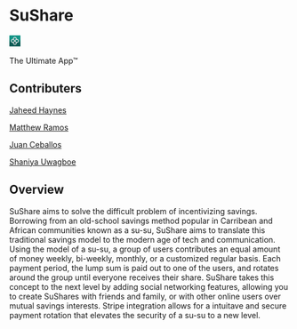 # SuShare

![1](/SuShare/SuShare/SupportingFiles/Assets.xcassets/AppIcon.appiconset/Icon1-20.png)

The Ultimate App™

## Contributers

[Jaheed Haynes](https://github.com/jaheedhaynes)

[Matthew Ramos](https://github.com/MatthewRamos1)

[Juan Ceballos](https://github.com/Juan-Ceballos)

[Shaniya Uwagboe](https://github.com/suwagboe)

## Overview

SuShare aims to solve the difficult problem of incentivizing savings. Borrowing from an old-school savings method popular in Carribean and African communities known as a su-su, SuShare aims to translate this traditional savings model to the modern age of tech and communication. Using the model of a su-su, a group of users contributes an equal amount of money weekly, bi-weekly, monthly, or a customized regular basis. Each payment period, the lump sum is paid out to one of the users, and rotates around the group until everyone receives their share. SuShare takes this concept to the next level by adding social networking features, allowing you to create SuShares with friends and family, or with other online users over mutual savings interests. Stripe integration allows for a intuitave and secure payment rotation that elevates the security of a su-su to a new level. 

